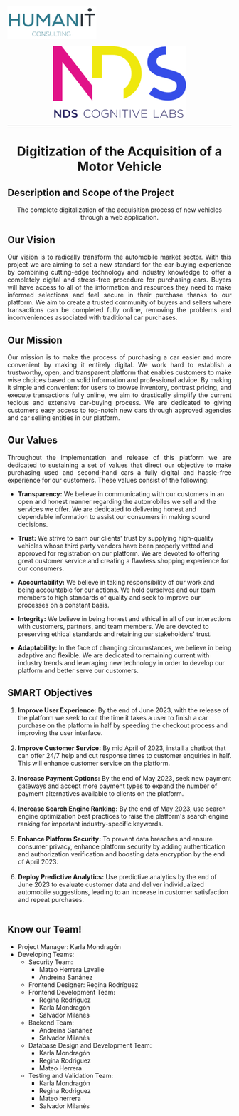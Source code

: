 <p align="left">
  <img src="Logos/humanIT.005.png" width="200" title="hover text">
</p>
<p align="center">
  <img src="Logos/NDS.svg" width="300" title="hover text">
</p>
<hr/>

<h1 align="center"> Digitization of the Acquisition of a Motor Vehicle </h1>

## Description and Scope of the Project 
<p align="center"> 
The complete digitalization of the acquisition process of new vehicles through a web application.
</p>
  
## Our Vision
<p align="justify"> 
Our vision is to radically transform the automobile market sector. With this project we are aiming to set a new standard for the car-buying experience by combining cutting-edge technology and industry knowledge to offer a completely digital and stress-free procedure for purchasing cars. Buyers will have access to all of the information and resources they need to make informed selections and feel secure in their purchase thanks to our platform. We aim to create a trusted community of buyers and sellers where transactions can be completed fully online, removing the problems and inconveniences associated with traditional car purchases.
</p>
  
## Our Mission
<p align="justify"> 
Our mission is to make the process of purchasing a car easier and more convenient by making it entirely digital. We work hard to establish a trustworthy, open, and transparent platform that enables customers to make wise choices based on solid information and professional advice. By making it simple and convenient for users to browse inventory, contrast pricing, and execute transactions fully online, we aim to drastically simplify the current tedious and extensive car-buying process. We are dedicated to giving customers easy access to top-notch new cars through approved agencies and car selling entities in our platform.
</p>

## Our Values
<p align="justify"> 
Throughout the implementation and release of this platform we are dedicated to sustaining a set of values that direct our objective to make purchasing used and second-hand cars a fully digital and hassle-free experience for our customers. These values consist of the following:
</p>

* <b>Transparency:</b> We believe in communicating with our customers in an open and honest manner regarding the automobiles we sell and the services we offer. We are dedicated to delivering honest and dependable information to assist our consumers in making sound decisions.

* <b>Trust:</b> We strive to earn our clients' trust by supplying high-quality vehicles whose third party vendors have been properly vetted and approved for registration on our platform. We are devoted to offering great customer service and creating a flawless shopping experience for our consumers.

* <b>Accountability:</b> We believe in taking responsibility of our work and being accountable for our actions. We hold ourselves and our team members to high standards of quality and seek to improve our processes on a constant basis.

* <b>Integrity:</b> We believe in being honest and ethical in all of our interactions with customers, partners, and team members. We are devoted to preserving ethical standards and retaining our stakeholders' trust.

* <b>Adaptability:</b> In the face of changing circumstances, we believe in being adaptive and flexible. We are dedicated to remaining current with industry trends and leveraging new technology in order to develop our platform and better serve our customers.

## SMART Objectives
<ol>
  <li> <b>Improve User Experience:</b> By the end of June 2023, with the release of the platform we seek to cut the time it takes a user to finish a car purchase on the platform in half by speeding the checkout process and improving the user interface. </li> <br>
  <li> <b>Improve Customer Service:</b> By mid April of 2023, install a chatbot that can offer 24/7 help and cut response times to customer enquiries in half. This will enhance customer service on the platform. </li> <br>
  <li> <b>Increase Payment Options:</b> By the end of May 2023, seek new payment gateways and accept more payment types to expand the number of payment alternatives available to clients on the platform. </li> <br>
  <li> <b>Increase Search Engine Ranking:</b> By the end of May 2023, use search engine optimization best practices to raise the platform's search engine ranking for important industry-specific keywords. </li> <br>
  <li> <b>Enhance Platform Security:</b> To prevent data breaches and ensure consumer privacy, enhance platform security by adding authentication and authorization verification and boosting data encryption by the end of April 2023. </li> <br>
  <li> <b>Deploy Predictive Analytics:</b> Use predictive analytics by the end of June 2023 to evaluate customer data and deliver individualized automobile suggestions, leading to an increase in customer satisfaction and repeat purchases. </li> <br>
</ol>

## Know our Team!
<ul> 
  <li> Project Manager: Karla Mondragón </li>
  <li> Developing Teams:
    <ul>
      <li> Security Team: 
        <ul>
          <li> Mateo Herrera Lavalle </li>
          <li> Andreína Sanánez </li>
        </ul>
      </li>
      <li> Frontend Designer: Regina Rodríguez </li>
      <li> Frontend Development Team: 
        <ul>
          <li> Regina Rodríguez </li>
          <li> Karla Mondragón </li>
          <li> Salvador Milanés </li>
        </ul>
      </li>
      <li> Backend Team: 
        <ul>
          <li> Andreína Sanánez </li>
          <li> Salvador Milanés </li>
        </ul>
      </li>
      <li> Database Design and Development Team: 
        <ul>
          <li> Karla Mondragón </li>
          <li> Regina Rodriguez </li>
          <li> Mateo Herrera </li>
        </ul>
      </li>
      <li> Testing and Validation Team: 
        <ul>
          <li> Karla Mondragón </li>
          <li> Regina Rodriguez </li>
          <li> Mateo herrera </li>
          <li> Salvador Milanés </li>
        </ul>
      </li>
    </ul>
  </li>
</ul>
